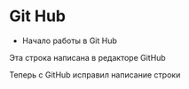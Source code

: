  # Git Hub 
 * Начало работы в Git Hub
  
  Эта строка написана в редакторе GitHub

 
  Теперь с GitHub исправил написание строки 
